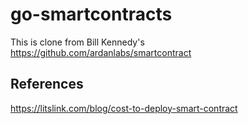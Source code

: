 # go-smartcontracts

This is clone from Bill Kennedy's https://github.com/ardanlabs/smartcontract  

## References
https://litslink.com/blog/cost-to-deploy-smart-contract  
